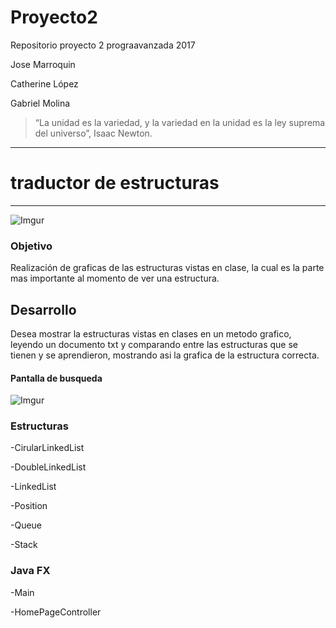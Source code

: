 # Proyecto2

Repositorio proyecto 2 prograavanzada 2017

Jose  Marroquin

Catherine López

Gabriel Molina

> “La unidad es la variedad, y la variedad en la unidad es la ley suprema del universo”, Isaac Newton.

----------------------------------------------
# traductor de estructuras
----------------------------------------------

![Imgur](https://i.imgur.com/B760qcR.png)


### Objetivo
Realización de graficas de las estructuras vistas en clase, la cual es la 
parte mas importante al momento de ver una estructura.

## Desarrollo
Desea mostrar la estructuras vistas en clases en un metodo grafico, leyendo un documento txt y comparando entre las estructuras 
que se tienen y se aprendieron, mostrando asi la grafica de la estructura correcta.

#### Pantalla de busqueda

![Imgur]( https://i.imgur.com/nzU685T.png)

### Estructuras

-CirularLinkedList
        
-DoubleLinkedList

-LinkedList

-Position

-Queue

-Stack

### Java FX

-Main

-HomePageController


